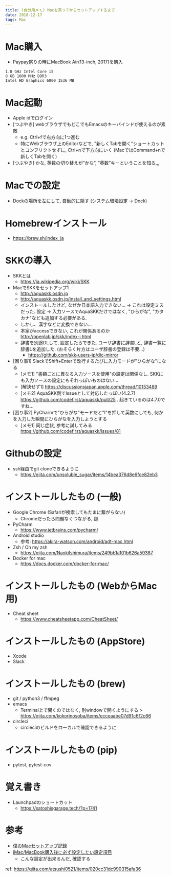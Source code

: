 ```yaml
---
title: (自分用メモ) Macを買ってからセットアップするまで
date: 2018-12-17 
tags: Mac
---
```


# Mac購入
* Paypay祭りの時にMacBook Air(13-inch, 2017)を購入

```
1.8 GHz Intel Core i5
8 GB 1600 MHz DDR3
Intel HD Graphics 6000 1536 MB
```

# Mac起動
* Apple idでログイン
* [つぶやき] webブラウザでもどこでもEmacsのキーバインドが使えるのが素敵
    * e.g. Ctrl+fで右方向に1つ進む
    * 特にWebブラウザ上のEditorなどで, "新しくTabを開く"ショートカットとコンフリクトせずに, Ctrl+nで下方向にいく (MacではCommand+nで新しくTabを開く)
* [つぶやき] かな, 英数の切り替えが”かな”, ”英数”キーということを知る,,,

# Macでの設定
* Dockの場所を左にして, 自動的に隠す (システム環境設定 -> Dock)

# Homebrewインストール
* https://brew.sh/index_ja

# SKKの導入
* SKKとは
    * https://ja.wikipedia.org/wiki/SKK
* MacでSKKをセットアップ1
    * http://aquaskk.osdn.jp
    * http://aquaskk.osdn.jp/install_and_settings.html
    * インストールしたけど, なぜか日本語入力できない... -> これは設定ミスだった. 設定 -> 入力ソースでAquaSKKだけではなく, "ひらがな", "カタカナ"なども追加する必要がある.
    * しかし、漢字などに変換できない...
    * 本家がaccessできない, これが関係あるのか http://openlab.jp/skk/index-j.html
    * 辞書を別途DLして, 設定したらできた. ユーザ辞書に辞書Lと, 辞書一覧に辞書Lを追加した. (おそらく片方はユーザ辞書の登録は不要...)
        * https://github.com/skk-users-jp/dic-mirror
* [困り事1] SlackでShift+Enterで改行するたびに入力モードが"ひらがな"になる
    * [メモ1] "書類ごとに異なる入力ソースを使用"の設定は関係なし. SKKにも入力ソースの設定にもそれっぽいものはない...
    * [解決せず1] https://discussionsjapan.apple.com/thread/10153489
    * [メモ2] AquaSKK側でIssueとして対応したっぽい(4.2.7) https://github.com/codefirst/aquaskk/pull/25 . 起きているのは4.7.0ですね...
* [困り事2] PyCharmで"ひらがな"モードだと"l"を押して英数にしても, 何かを入力した瞬間にひらがなを入力しようとする
    * [メモ1] 同じ症状, 参考に試してみる https://github.com/codefirst/aquaskk/issues/81

# Githubの設定
* ssh経由でgit cloneできるように
    * https://qiita.com/unsoluble_sugar/items/14bea376d8e6fce82eb3

# インストールしたもの (一般)
* Google Chrome (Safariが検索してもたまに繋がらない)
    * Chromeだったら問題なくつながる, 謎
* PyCharm
    * https://www.jetbrains.com/pycharm/
* Android studio
    * 参考: https://akira-watson.com/android/adt-mac.html
* Zsh / Oh my zsh
    * https://qiita.com/NaokiIshimura/items/249bb1a101b626a59387
* Docker for mac
    * https://docs.docker.com/docker-for-mac/

# インストールしたもの (WebからMac用)
* Cheat sheet
    * https://www.cheatsheetapp.com/CheatSheet/

# インストールしたもの (AppStore)
* Xcode
* Slack

# インストールしたもの (brew)
* git / python3 / ffmpeg
* emacs
    * Terminal上で開くのではなく, 別windowで開くようにする > https://qiita.com/kokorinosoba/items/ecceaabe07d91c6f2c66
* circleci
    * circleciのビルドをローカルで確認できるように

# インストールしたもの (pip)
* pytest, pytest-cov

# 覚え書き
* Launchpadのショートカット
    * https://satoshisgarage.tech/?p=1741

# 参考
* [僕のMacセットアップ記録](https://qiita.com/taktod/items/308352c35e52fd015d35)
* [iMac/MacBook購入後に必ず設定したい設定項目](https://qiita.com/ryuichi1208/items/5905240f3bfce793b33d)
    * こんな設定が出来るんだ, 確認する

ref: https://qiita.com/atsushi0521/items/020cc31dc990315afa36